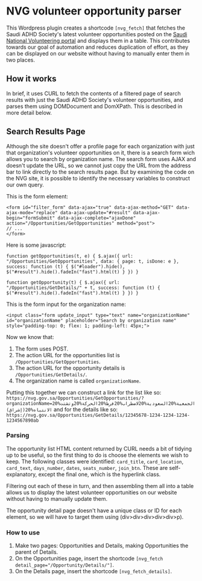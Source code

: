 # NVG volunteer opportunity parser
This Wordpress plugin creates a shortcode `[nvg_fetch]` that fetches the Saudi ADHD Society's latest volunteer opportunities posted on the [Saudi National Volunteering portal](https://nvg.gov.sa/) and displays them in a table. This contributes towards our goal of automation and reduces duplication of effort, as they can be displayed on our website without having to manually enter them in two places.

## How it works
In brief, it uses CURL to fetch the contents of a filtered page of search results with just the Saudi ADHD Society's volunteer opportunities, and parses them using DOMDocument and DomXPath. This is described in more detail below.

## Search Results Page
Although the site doesn't offer a profile page for each organization with just that organization's volunteer opportunities on it, there is a search form wich allows you to search by organization name. The search form uses AJAX and doesn't update the URL, so we cannot just copy the URL from the address bar to link directly to the search results page. But by examining the code on the NVG site, it is possible to identify the necessary variables to construct our own query.

This is the form element: 
```
<form id="filter_form" data-ajax="true" data-ajax-method="GET" data-ajax-mode="replace" data-ajax-update="#result" data-ajax-begin="formSubmit" data-ajax-complete="ajaxDone" action="/Opportunities/GetOpportunities" method="post">
// ...
</form>
```
Here is some javascript:
```
function getOpportunities(t, e) { $.ajax({ url: "/Opportunities/GetOpportunities", data: { page: t, isDone: e }, success: function (t) { $("#loader").hide(), $("#result").hide().fadeIn("fast").html(t) } }) } 

function getOpportunity(t) { $.ajax({ url: "/Opportunities/GetDetails/" + t, success: function (t) { $("#result").hide().fadeIn("fast").html(t) } }) } 
```

This is the form input for the organization name:
```
<input class="form update_input" type="text" name="organizationName" id="organizationName" placeholder="Search by organization name" style="padding-top: 0; flex: 1; padding-left: 45px;">
```

Now we know that:
1. The form uses POST.
2. The action URL for the opportunities list is `/Opportunities/GetOpportunities`.
3. The action URL for the opportunity details is `/Opportunities/GetDetails/`.
4. The organization name is called `organizationName`.

Putting this together we can construct a link for the list like so:
`https://nvg.gov.sa/Opportunities/GetOpportunities/?organizationName=الجمعية%20السعودية%20لاضطراب%20فرط%20الحركة%20وتشتت%20الانتباه%20(إشراق)`
and for the details like so:
`https://nvg.gov.sa/Opportunities/GetDetails/12345678-1234-1234-1234-1234567890ab`

### Parsing
The opportunity list HTML content returned by CURL needs a bit of tidying up to be useful, so the first thing to do is choose the elements we wish to keep. The following classes were identified: `card_title`, `card_location`, `card_text`, `days_number`, `dates`, `seats_number`, `join_btn`. These are self-explanatory, except the final one, which is the hyperlink class.

Filtering out each of these in turn, and then assembling them all into a table allows us to display the latest volunteer opportunities on our website without having to manually update them.

The opportunity detail page doesn't have a unique class or ID for each element, so we will have to target them using (div>div>div>div>div>p).

### How to use
1. Make two pages: Opportunities and Details, making Opportunities the parent of Details.
2. On the Opportunities page, insert the shortcode `[nvg_fetch detail_page="/Opportunity/Details/"]`.
3. On the Details page, insert the shortcode `[nvg_fetch_details]`.
